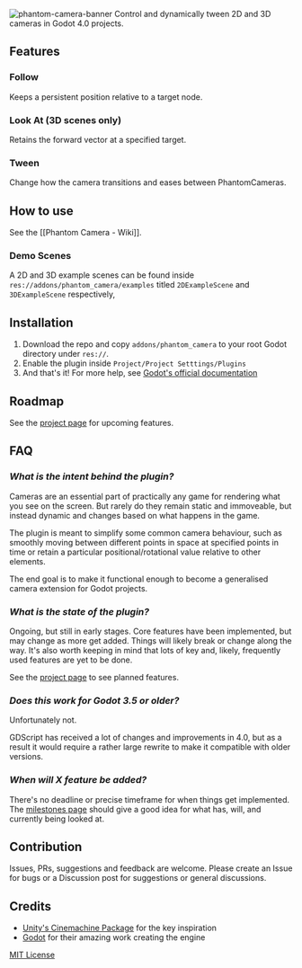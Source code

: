 ![phantom-camera-banner](https://user-images.githubusercontent.com/5159399/209484593-79c169d7-5220-4abc-8e0f-02c4e9cb6970.png)
Control and dynamically tween 2D and 3D cameras in Godot 4.0 projects. 

## Features
### Follow
Keeps a persistent position relative to a target node.

### Look At (3D scenes only)
Retains the forward vector at a specified target.

### Tween
Change how the camera transitions and eases between PhantomCameras.

## How to use
See the [[Phantom Camera - Wiki]].

### Demo Scenes
A 2D and 3D example scenes can be found inside `res://addons/phantom_camera/examples` titled `2DExampleScene` and `3DExampleScene` respectively,

## Installation
1. Download the repo and copy `addons/phantom_camera` to your root Godot directory under `res://`.
2. Enable the plugin inside `Project/Project Setttings/Plugins`
3. And that's it!
For more help, see [Godot's official documentation](https://docs.godotengine.org/en/stable/tutorials/plugins/editor/installing_plugins.html)

## Roadmap
See the [project page](https://github.com/users/MarcusSkov/projects/3/views/8) for upcoming features.

## FAQ
### _What is the intent behind the plugin?_
Cameras are an essential part of practically any game for rendering what you see on the screen. But rarely do they remain static and immoveable, but instead dynamic and changes based on what happens in the game.

The plugin is meant to simplify some common camera behaviour, such as smoothly moving between different points in space at specified points in time or retain a particular positional/rotational value relative to other elements.

The end goal is to make it functional enough to become a generalised camera extension for Godot projects.

### _What is the state of the plugin?_
Ongoing, but still in early stages. Core features have been implemented, but may change as more get added. Things will likely break or change along the way. It's also worth keeping in mind that lots of key and, likely, frequently used features are yet to be done.

See the [project page](https://github.com/users/MarcusSkov/projects/3/views/8) to see planned features.

### _Does this work for Godot 3.5 or older?_
Unfortunately not.

GDScript has received a lot of changes and improvements in 4.0, but as a result it would require a rather large rewrite to make it compatible with older versions.

### _When will X feature be added?_
There's no deadline or precise timeframe for when things get implemented. The [milestones page](https://github.com/MarcusSkov/phantom-camera/milestones) should give a good idea for what has, will, and currently being looked at.

## Contribution
Issues, PRs, suggestions and feedback are welcome. Please create an Issue for bugs or a Discussion post for suggestions or general discussions.

## Credits
- [Unity's Cinemachine Package](https://unity.com/unity/features/editor/art-and-design/cinemachine) for the key inspiration
- [Godot](https://godotengine.org/) for their amazing work creating the engine

[MIT License](https://github.com/ramokz/phantom-camera/blob/main/LICENSE)
